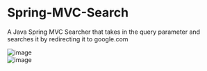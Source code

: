 # Spring-MVC-Search
A Java Spring MVC Searcher that takes in the query parameter and searches it by redirecting it to google.com

![image](https://user-images.githubusercontent.com/32198451/136668842-c84dce56-6cb0-4134-9086-2c214b3e9eb9.png)
<br/>
![image](https://user-images.githubusercontent.com/32198451/136668892-d44a9014-d7a8-4eb8-9b46-dc1dddb18443.png)


